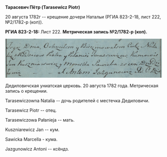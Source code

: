 **Тарасевич Пётр (Tarasewicz Piotr)**

20 августа 1782г -- крещение дочери Натальи (РГИА 823-2-18, лист 222,
№2/1782-р (коп)).

**РГИА 823-2-18:** Лист 222. **Метрическая запись №2/1782-р (коп).**

![](./media/2f537abb59cdf9635e40e32963381d6ac7aa2b66.png)

Дедиловичская униатская церковь. 20 августа 1782 года. Метрическая
запись о крещении.

Tarasewiczowna Natalia -- дочь родителей с местечка Дедиловичи.

Tarasewicz Piotr -- отец.

Tarasewiczowa Pałanieja -- мать.

Kuszniarewicz Jan -- кум.

Sawicka Marcella - кума.

Jazgunowicz Antoni -- ксёндз.
